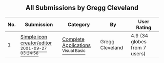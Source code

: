 ﻿<div align="center">

## All Submissions by Gregg Cleveland

</div>

No.  | Submission | Category | By   | User Rating
---- | ---------- | -------- | ---- | -----------
1 | [Simple icon creator/editor<br /><sup>2001-09-27 03:24:58</sup>](https://github.com/Planet-Source-Code/gregg-cleveland-simple-icon-creator-editor__1-27787) | [Complete Applications<br /><sup>Visual Basic</sup>](../ByCategory/complete-applications__1-27.md) | Gregg Cleveland | 4.9 (34 globes from 7 users)
